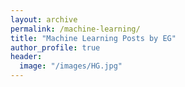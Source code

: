 ```yaml
---
layout: archive
permalink: /machine-learning/
title: "Machine Learning Posts by EG"
author_profile: true
header:
  image: "/images/HG.jpg"
---
```

